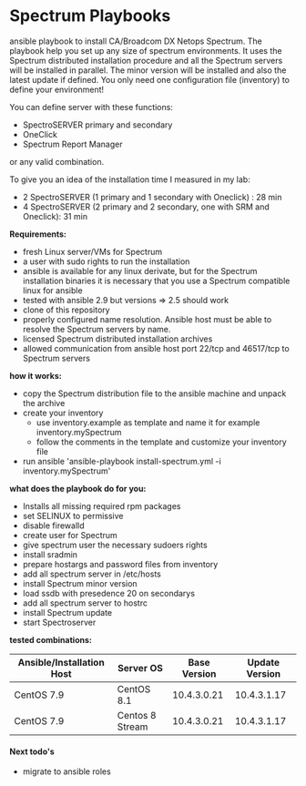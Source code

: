 # Spectrum Playbooks
ansible playbook to install CA/Broadcom DX Netops Spectrum.
The playbook help you set up any size of spectrum environments.
It uses the Spectrum distributed installation procedure and all the Spectrum servers will be installed in parallel.
The minor version will be installed and also the latest update if defined.
You only need one configuration file (inventory) to define your environment!

You can define server with these functions:
* SpectroSERVER primary and secondary
* OneClick
* Spectrum Report Manager

or any valid combination.

To give you an idea of the installation time I measured in my lab:
* 2 SpectroSERVER (1 primary and 1 secondary with Oneclick) : 28 min
* 4 SpectroSERVER (2 primary and 2 secondary, one with SRM and Oneclick): 31 min

**Requirements:**
* fresh Linux server/VMs for Spectrum
* a user with sudo rights to run the installation
* ansible is available for any linux derivate, but for the Spectrum installation binaries it is necessary that you use a Spectrum compatible linux for ansible
* tested with ansible 2.9 but versions => 2.5 should work
* clone of this repository
* properly configured name resolution. Ansible host must be able to resolve the Spectrum servers by name.
* licensed Spectrum distributed installation archives
* allowed communication from ansible host port 22/tcp and 46517/tcp to Spectrum servers

**how it works:**

* copy the Spectrum distribution file to the ansible machine and unpack the archive
* create your inventory 
  * use inventory.example as template and name it for example inventory.mySpectrum
  * follow the comments in the template and customize your inventory file
* run ansible 'ansible-playbook install-spectrum.yml -i inventory.mySpectrum'

**what does the playbook do for you:**

* Installs all missing required rpm packages
* set SELINUX to permissive
* disable firewalld
* create user for Spectrum
* give spectrum user the necessary sudoers rights
* install sradmin
* prepare hostargs and password files from inventory 
* add all spectrum server in /etc/hosts
* install Spectrum minor version
* load ssdb with presedence 20 on secondarys
* add all spectrum server to hostrc
* install Spectrum update 
* start Spectroserver


**tested combinations:**

|Ansible/Installation Host|Server OS|Base Version|Update Version|
|----------|----------|----------|----------|
|CentOS 7.9|CentOS 8.1|10.4.3.0.21|10.4.3.1.17|
|CentOS 7.9|Centos 8 Stream|10.4.3.0.21|10.4.3.1.17|

#### Next todo's
- migrate to ansible roles
